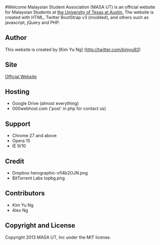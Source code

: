 #Welcome
Malaysian Student Association (MASA UT) is an official website for Malaysian Students at [the University of Texas at Austin.](http://www.utexas.edu)
The website is created with HTML, Twitter BootStrap v3 (modded), and others such as javascript, jQuery and PHP.

## Author
This website is created by [Kim Yu Ng] (http://twitter.com/kimyu92)

## Site
[Official Website](http://utmasa.com)

## Hosting
* Google Drive (almost everything)
* 000webhost.com ('post' in php for contact us)

## Support
* Chrome 27 and above
* Opera 15
* IE 9/10

## Credit
* Dropbox herographic-vfl4b2OJN.png
* BitTorrent Labs topbg.png

## Contributors
* Kim Yu Ng
* Alex Ng

## Copyright and License
Copyright 2013 MASA UT, Inc under the MIT license.
